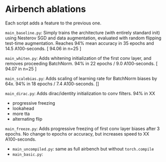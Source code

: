 # Airbench ablations

Each script adds a feature to the previous one.

`main_baseline.py`: Simply trains the architecture (with entirely standard init) using Nesterov SGD
and data augmentation, evaluated with random flipping test-time augmentation. Reaches 94% mean accuracy
in 35 epochs and 14.5 A100-seconds. [ 94.06 in n=25 ]

`main_whiten.py`: Adds whitening initialization of the first conv layer, and removes proceeding BatchNorm.
94% in 22 epochs / 9.0 A100-seconds. [ 94.07 in n=25 ]

`main_scalebias.py`: Adds scaling of learning rate for BatchNorm biases by 64x.
94% in 18 epochs / 7.4 A100-seconds. []

`main_dirac.py`: Adds dirac/identity initialization to conv filters. 94% in XX

* progressive freezing
* lookahead
* more tta
* alternating flip



`main_freeze.py`: Adds progressive freezing of first conv layer biases after 3 epochs. No change to
epochs or accuracy, but increases speed to XX A100-seconds.

* `main_uncompiled.py`: same as full airbench but without `torch.compile`
* `main_basic.py`: 

